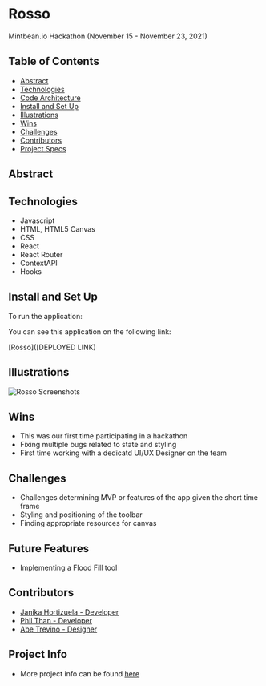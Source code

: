 # Rosso

Mintbean.io Hackathon (November 15 - November 23, 2021)

## Table of Contents

- [Abstract](#Abstract)
- [Technologies](#Technologies)
- [Code Architecture](#Code-Architecture)
- [Install and Set Up](#Install-and-Set-Up)
- [Illustrations](#Illustrations)
- [Wins](#Wins)
- [Challenges](#Challenges)
- [Contributors](#Contributors)
- [Project Specs](#Project-Specs)

## Abstract


## Technologies

- Javascript
- HTML, HTML5 Canvas
- CSS
- React
- React Router
- ContextAPI
- Hooks


## Install and Set Up

To run the application:

You can see this application on the following link:

[Rosso]([DEPLOYED LINK)



## Illustrations
![Rosso Screenshots]([SCREENSHOTS)


## Wins

- This was our first time participating in a hackathon
- Fixing multiple bugs related to state and styling
- First time working with a dedicatd UI/UX Designer on the team

## Challenges

- Challenges determining MVP or features of the app given the short time frame
- Styling and positioning of the toolbar
- Finding appropriate resources for canvas

## Future Features

- Implementing a Flood Fill tool

## Contributors

- [Janika Hortizuela - Developer](https://github.com/jhortizu01)
- [Phil Than - Developer](https://github.com/pthan1)
- [Abe Trevino - Designer](https://www.nviernodesign.com/)

## Project Info

- More project info can be found [here](https://mintbean.io/meets/cfa4fa54-c706-4c51-a04f-671f6686f9fd)
